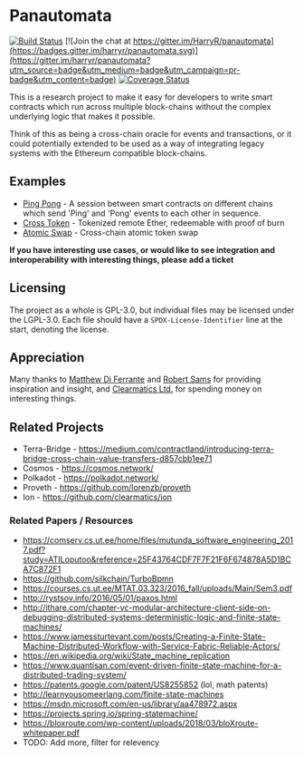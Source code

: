 # Panautomata

[![Build Status](https://travis-ci.org/HarryR/panautomata.svg?branch=master)](https://travis-ci.org/HarryR/panautomata) [![Join the chat at https://gitter.im/HarryR/panautomata](https://badges.gitter.im/harryr/panautomata.svg)](https://gitter.im/harryr/panautomata?utm_source=badge&utm_medium=badge&utm_campaign=pr-badge&utm_content=badge) [![Coverage Status](https://coveralls.io/repos/github/HarryR/panautomata/badge.svg?branch=master)](https://coveralls.io/github/HarryR/panautomata)

This is a research project to make it easy for developers to write smart contracts which run across multiple block-chains without the complex underlying logic that makes it possible.

Think of this as being a cross-chain oracle for events and transactions, or it could potentially extended to be used as a way of integrating legacy systems with the Ethereum compatible block-chains.


## Examples

 * [Ping Pong](docs/PingPong.md) - A session between smart contracts on different chains which send 'Ping' and 'Pong' events to each other in sequence.
 * [Cross Token](docs/CrossToken.md) - Tokenized remote Ether, redeemable with proof of burn
 * [Atomic Swap](docs/AtomicSwap.md) - Cross-chain atomic token swap

**If you have interesting use cases, or would like to see integration and interoperability with interesting things, please add a ticket**


## Licensing

The project as a whole is GPL-3.0, but individual files may be licensed under the LGPL-3.0. Each file should have a `SPDX-License-Identifier` line at the start, denoting the license.


## Appreciation

Many thanks to [Matthew Di Ferrante](https://github.com/mattdf) and [Robert Sams](https://twitter.com/codedlogic) for providing inspiration and insight, and [Clearmatics Ltd.](https://www.clearmatics.com/) for spending money on interesting things.


## Related Projects

 * Terra-Bridge - https://medium.com/contractland/introducing-terra-bridge-cross-chain-value-transfers-d857cbb1ee71
 * Cosmos - https://cosmos.network/
 * Polkadot - https://polkadot.network/
 * Proveth - https://github.com/lorenzb/proveth
 * Ion - https://github.com/clearmatics/ion


### Related Papers / Resources

 * https://comserv.cs.ut.ee/home/files/mutunda_software_engineering_2017.pdf?study=ATILoputoo&reference=25F43764CDF7F7F21F6F674878A5D1BCA7C872F1
 * https://github.com/silkchain/TurboBpmn
 * https://courses.cs.ut.ee/MTAT.03.323/2016_fall/uploads/Main/Sem3.pdf
 * http://rystsov.info/2016/05/01/paxos.html
 * http://ithare.com/chapter-vc-modular-architecture-client-side-on-debugging-distributed-systems-deterministic-logic-and-finite-state-machines/
 * https://www.jamessturtevant.com/posts/Creating-a-Finite-State-Machine-Distributed-Workflow-with-Service-Fabric-Reliable-Actors/
 * https://en.wikipedia.org/wiki/State_machine_replication
 * https://www.quantisan.com/event-driven-finite-state-machine-for-a-distributed-trading-system/
 * https://patents.google.com/patent/US8255852 (lol, math patents)
 * http://learnyousomeerlang.com/finite-state-machines
 * https://msdn.microsoft.com/en-us/library/aa478972.aspx
 * https://projects.spring.io/spring-statemachine/
 * https://bloxroute.com/wp-content/uploads/2018/03/bloXroute-whitepaper.pdf
 * TODO: Add more, filter for relevency
